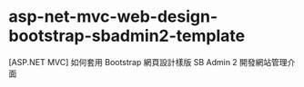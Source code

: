 # asp-net-mvc-web-design-bootstrap-sbadmin2-template
[ASP.NET MVC] 如何套用 Bootstrap 網頁設計樣版 SB Admin 2 開發網站管理介面
